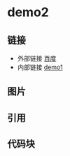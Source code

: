# demo2

## 链接

- 外部链接
   [百度](http://www.baidu.com)
- 内部链接
   [demo1](demo1.md)
## 图片

## 引用

## 代码块